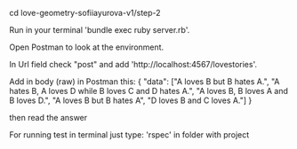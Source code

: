 cd love-geometry-sofiiayurova-v1/step-2

Run in your terminal 'bundle exec ruby server.rb'.

Open Postman to look at the environment.

In Url field check "post" and add 'http://localhost:4567/lovestories'.

Add in body (raw) in Postman this: 
{
  "data": ["A loves B but B hates A.",
  "A hates B, A loves D while B loves C and D hates A.",
  "A loves B, B loves A and B loves D.",
  "A loves B but B hates A",
  "D loves B and C loves A."]
}

then read the answer

For running test in terminal just type: 'rspec' in folder with project
